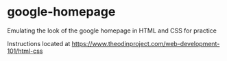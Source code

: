 # google-homepage
Emulating the look of the google homepage in HTML and CSS for practice

Instructions located at https://www.theodinproject.com/web-development-101/html-css
